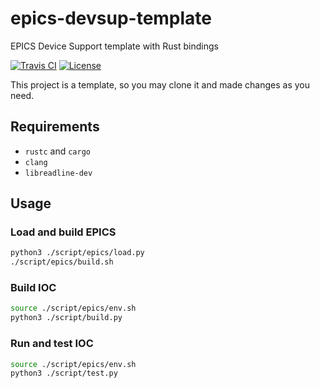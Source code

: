 # epics-devsup-template

EPICS Device Support template with Rust bindings

[![Travis CI][travis_badge]][travis]
[![License][license_badge]][license]

[travis_badge]: https://api.travis-ci.org/binp-automation/epics-drv-rs.svg
[license_badge]: https://img.shields.io/github/license/binp-automation/epics-drv-rs.svg

[travis]: https://travis-ci.org/binp-automation/epics-drv-rs
[license]: https://github.com/binp-automation/epics-drv-rs/blob/develop/LICENSE

This project is a template, so you may clone it and made changes as you need.

## Requirements

+ `rustc` and `cargo`
+ `clang`
+ `libreadline-dev`


## Usage

### Load and build EPICS
```bash
python3 ./script/epics/load.py
./script/epics/build.sh
```

### Build IOC
```bash
source ./script/epics/env.sh
python3 ./script/build.py
```

### Run and test IOC
```bash
source ./script/epics/env.sh
python3 ./script/test.py
```
